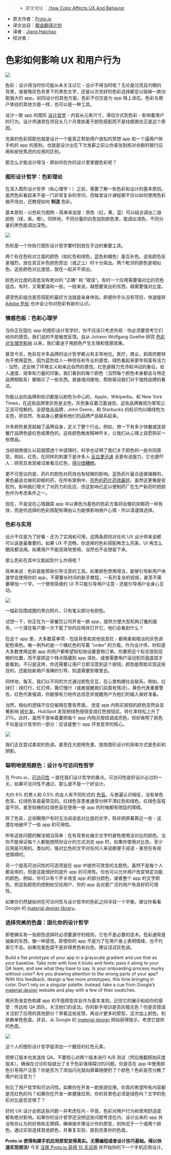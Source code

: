 
> * 原文地址：[ How Color Affects UX And Behavior](https://blog.prototypr.io/how-color-affects-ux-and-behavior-c242c895a8a4#.1p7zujou5)
* 原文作者：[Proto.io](https://blog.prototypr.io/@protoio?source=post_header_lockup)
* 译文出自：[掘金翻译计划](https://github.com/xitu/gold-miner)
* 译者：[Jiang Haichao](https://github.com/AceLeeWinnie)
* 校对者：

# 色彩如何影响 UX 和用户行为

<img class="progressiveMedia-noscript js-progressiveMedia-inner" src="https://cdn-images-1.medium.com/max/800/1*u_ZVr6pxj9EBOKU5vACz6w.jpeg">

色彩：设计得当时你可能从未关注过它 - 设计不得当时呢？无论是过亮且灼眼的背景，或者暗灰色背景下的黑色文字，还是以次充好的色彩选择都足以毁掉一款功能强大的 app。如同设计的其他方面，色彩不仅仅是为 app 锦上添花。色彩与用户体验的其他方面一样，也可以是一种工具。

设计一款 app 的图形 [设计哲学](http://blog.proto.io/10-of-the-best-design-philosophies-of-all-time/) - 内容从元素尺寸，滑动方式到色彩 - 影响着用户的行为。设计师通常在项目头几个月里执着于颜色搭配而不是线框图也正是这个原因。

完美的色彩搭配也就是设计一个能真正帮助用户放松的冥想 app 和一个逼用户摔手机的 app 的差别。也就是设计出在下次发薪之前让你紧张到核对余额的银行应用和安抚焦虑的应用的区别。

那怎么才能设计得当 - 即如何在你的设计里掌握色彩呢？

### 图形设计哲学：色彩理论

在深入图形设计哲学（和心理学！）之前，需要了解一些色彩和设计的基本原则。虽然色彩看起来不是一门非常复杂的学问，但每堂设计课程都不仅以如何使用色彩做开场白，还教授如何 **制造** 色彩。

基本原则 - 以色轮为图例 - 简单来说是：原色（红，黄，蓝）可以结合调出二级颜色（绿，紫，橙）。同样地，不同分量的白色加到颜色里，能调出浅色，不同分量的黑色能调出深色。

<img class="progressiveMedia-noscript js-progressiveMedia-inner" src="https://cdn-images-1.medium.com/max/800/0*TnakpAz6-VKGNWF5.jpg">

色轮是一个你执行图形设计哲学要时刻放在手边的重要工具。

两个处在色轮对立面的颜色（如红色和绿色，蓝色和橘色）是互补色。这些颜色反差强烈，放在其互补色颜色旁边（或之上）时十分突出。两个毗邻的颜色是相似色。这些颜色对比度低，放在一起并不突出。

颜色对比度的高低没有绝对的 ”正确“ 和 ”错误“。有时一个应用需要强对比的亮色组合。有时，又需要温和一些。一般来说，越想要突出的东西，越需要强对比度。

感受色彩组合是否搭配的最好方法就是亲身体验。即便你手头没有项目，快速旋转 [Adobe 色轮](https://color.adobe.com/) 也许会让你对色彩有新的认识。

### 情感色板：色彩心理学

当你正在固化 app 的图形设计哲学时，你不应该只考虑外观 - 你必须要思考它们给你的感受。我们说的不是触觉反馈。自从 Johann Wolfgang Goethe 研究 [色彩对生理学影响](http://www.arttherapyblog.com/online/color-therapy-healing-an-introduction/) 以来，我们着迷于用颜色产生生理和情感效果。

甚至今天，色彩在许多品牌的设计哲学都占有主导地位。医疗，商业，和政府都倾向于使用蓝色，因为蓝色给人一种信任和专业的感觉。绿色看起来更年轻富有活力 - 当然，还反映了环境主义和亲近自然的感觉。红色是精力充沛和冲动的象征，给人速度，效率和力量的印象。我们看到的每个颜色（当然每个颜色本身都会与特定品牌相联系）都暗示了一些东西，直接或间接地，帮助驱动我们对于独特品牌的看法。

你能认出的品牌和标识都是以颜色为中心的。Apple，Wikipedia，和 New York Times，在这些品牌里灰色是主色，灰色象征着沉着诚信。这些品牌被视为客观公正且可信赖的。全部食品品牌，John Deere，和 Starbucks 的标识均以暗绿色为主色，把自然、有益身心健康和他们的品牌产品联系起来。

许多颜色甚至超越了品牌自身，定义了整个行业。例如，想一下有多少快餐或连锁餐厅品牌色是红色或黄色的。这些颜色触发精神开关，让我们从心理上自愿购买一些商品。

当经销商很久以前就摸透个中道理时，科学也证明了我们关于颜色的一些共同感受。例如，红色，在同样的刺激下是许多人 [反应更迅速](http://theweek.com/articles/484145/4-surprising-facts-about-color-red) 且更有说服力。它也更吓人：研究员发现被试者看见红色，[得分很糟糕](https://www.sciencedaily.com/releases/2007/02/070228170240.htm)。

更不可思议的是，药片的颜色对药效也有轻微的影响。蓝色药片最合适做镇静剂，黄色最适合做抗抑郁的药，在所有案例中，[亮色的药片药效最好](http://www.theatlantic.com/health/archive/2014/10/the-power-of-drug-color/381156/)。虽然这更像是安慰剂，影响我们增大了对药力的反应，但这影响已足以使制药厂在生产新药时把颜色作为考虑条件之一。

现在，不是说在心情跟踪 app 中以黄色为基色的色彩方案将会像抗抑郁药一样有效，而是你选择的色彩搭配有理由认为能够影响用户心情 - 所以请谨慎选择。

### 色彩与实用

设计不仅是为了好看 - 还为了实用和可用，这两条原则对任何 UX 设计师来说都可以说是最重要的。如果 UX 不流畅，你选择的色彩搭配再怎么完美，UI 再怎么酷炫都没用。如果用户不能高效地使用，当然也不会想留下来。

那么色彩在其中又能起到什么作用呢？

简单来说：色彩是能帮助引导注意的工具。如果颜色使用得当，能够引导新用户快速学会使用你的 app，不需要长时间的新手教程，一系列复杂的视频，甚至不需要哪怕一个字。一个使用简便的 UI 不只能引导用户注意 - 还能引导用户全身心互动。

<img class="progressiveMedia-noscript js-progressiveMedia-inner" src="https://cdn-images-1.medium.com/max/800/0*Fa2CXw1Dv8iqJfHH.jpg">

一幅彩铅围成圈的黑白照片，只有笔尖部分有颜色。

试想一下，你正在为一家餐饮公司开发一款 app，提供方便大型机构订餐的服务。一个潜在客户第一次下载了你的应用并打开它。他们会看到什么？

在这个 app 里，大多数菜单项 - 包括背景和其他信息栏 - 都用柔和暗淡的灰色调配色填色。唯一例外的是一个橘红色的写着 ”order“ 的方框。作为设计师，你知道大多数使用这款 app 的用户都希望轻松地设置食物订单。你要把这个标志放到显眼的位置，而不是把这个特点隐藏到 app 深处，或者需要用户滚动到页面底部才能看到。不只是这样，你还需要让用户立即注意到这个按钮。颜色能帮助实现这些目的，还能给新用户准确的引导，知道需要到哪里去。

同样地，每天，我们以不同的方式通过颜色交互，在心里构建社会联系。例如，红绿灯：绿灯行，红灯停，黄灯慢行（或者提醒我们前面有情况）。黄色代表重要警告，红色代表强调，你能够有力地传达信息并提醒用户为他们的输入做好准备。

当然，相似的逻辑不仅仅被用在警告界面。 改变 app 内购买按钮的颜色显然会显著影响 [转化率](http://blog.hubspot.com/blog/tabid/6307/bid/20566/The-Button-Color-A-B-Test-Red-Beats-Green.aspx)。HubSpot 发现把绿色按钮变成红色按钮后，转化率轻松上升了 21%。此时，虽然不意味着要把每个 app 内购买按钮调成亮色，但却表明了颜色不仅是设计哲学的一部分：应该是整个 app 开发哲学的核心。

<img class="progressiveMedia-noscript js-progressiveMedia-inner" src="https://cdn-images-1.medium.com/max/800/0*4ILP-Npp6mB8hIQf.jpg">

我们正在尝试柔软的色调，甚至在大胆用色里。提炼图形设计的简单方式是色彩和阴影。

### 聪明地使用颜色：设计与可访问性哲学

在 Proto.io，[可访问性](http://blog.proto.io/the-beginners-guide-to-accessible-mobile-ui-design/) 一直在我们设计哲学的重点。可访问性是好设计必过的一关。如果可访问性不通过，那么就不是一个好设计。

大约 8% 的男人和 0.5% 的女人有不同形式的 [色盲](http://www.colourblindawareness.org/)。与普遍认识相反，没有单色色盲，红绿色盲是最常见的。红绿色盲患者通常分辨不清红色和绿色。红绿色盲程度不同，甚至轻微的红绿色盲在使用一些 app 的时候都有明显的障碍。

除了色盲，近视眼用户有时无法阅读低对比度的文字，除非把屏幕靠近一些 - 这潜在地破坏了一些 app 的可用性。

所有这些问题的解法相当简单：在有背景处展示文字时避免使用没对比的颜色。当你不能保证每个人都能按照你设计的方式浏览 app 时，如果你使用对比色，至少应用是可用的。类似的，强对比色的文字对任何人来说都便于阅读 - 甚至在有视觉障碍时。

另一个提高可访问性的可选项是在 app 中提供可改变的主题色。虽然不是每个人都会用的，但是这能很好的提升 app 的可用性。你也可以允许用户改变特定功能的颜色。例如，你可以有个开关改变 app 的部分颜色，或者整个 app 的文字颜色。把这些颜色的控制权交给用户，你的 app 会对更广泛的用户有良好的可用性。

如果你仍然疑如何在可访问性与设计哲学的色彩之间寻找一个平衡，建议你看看 Google 的 [material design library](https://material.google.com/usability/accessibility.html#accessibility-color-contrast)。

### 选择完美的色盘：固化你的设计哲学

即使确实有一些颜色选择时必须要遵守的规则，它也不是必要的技术。色彩通常是抽象的东西，像一种感觉。即使你的 app 不是为了在用户身上表明情绪，也不代表它不会。如果完美色盘不是非得黑色和白色，建议试试灰色调。

Build a flat prototype of your app in a grayscale gradient and use that as your baseline. Take note with how it looks and feels: pass it along to your QA team, and see what they have to say. Is your onboarding process murky without color? Are you drawing attention to the wrong parts of your app? With this feedback, design a few more prototypes, this time bringing in color. Don’t rely on a singular palette. Instead, take a cue from Google’s [material design](https://material.google.com/style/color.html)  website and play with a few of their swatches.

用灰色渐变色构建 app 的平面原型并且作为基本准则。记住它的展示和给你的感受：传达给 QA 团队，关注他们的说法。你的新手培训是否灰暗无色？你是否错误关注到了应用的其他部分？带着这些反馈，再设计更多的原型，这次加上颜色。别依赖单色色盘。并且，从 Google 的 [material design](https://material.google.com/style/color.html) 网站获得提示，考虑它提供的色盘。

<img class="progressiveMedia-noscript js-progressiveMedia-inner" src="https://cdn-images-1.medium.com/max/800/0*ceW-J0USVj3tW0MF.jpg">

这个人的图形设计哲学是添加一个醒目的红色元素。

把修订版本也发送给 QA。不要担心对两个版本进行 A/B 测试（然后推翻原始灰度版本）。确保在讨论阶段提出了关于色彩值得探讨的问题。你是否在 app 中使用颜色引导用户注意？你是否为了添加闪光就向屏幕随便扔了个颜色？色彩是否分散了用户的注意力？

别忘了用户哲学和可访问性。如果你在开发一款旅游应用，你真的希望所有内容都是亮红色的吗？如果你在开发一款健康应用，你的背景色必须是绿色吗？文字的色彩对比是否足够了？

好的 UX 设计会把这些问题一并考虑在内 - 毕竟，色彩对用户行为和使用舒适度都有绝对影响。如果你的设计哲学还没把这些问题考虑在内，设计出来的 app 并没有你认为的好用和无障碍。确保按步骤设计你的原型，别拘泥于一个或两个颜色。通过实验选择其他颜色，并重复实验，直到完善你的色盘。

**Proto.io 使得构建手机应用原型变得真实。无需编程或者设计技巧基础。得以快速实现想法!** 今天 [注册 Proto.io 获得 15 天试用](http://proto.io/) 并开始你的下一个手机应用设计。
